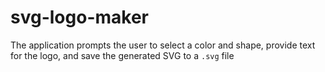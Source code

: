# svg-logo-maker
The application prompts the user to select a color and shape, provide text for the logo, and save the generated SVG to a `.svg` file
